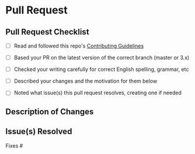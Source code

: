 <!--- Before submitting your pull request, --->
<!--- please complete as much as possible of the following checklist: --->
# Pull Request

## Pull Request Checklist

* [ ] Read and followed this repo's [Contributing Guidelines](https://github.com/spyder-ide/spyder/blob/master/CONTRIBUTING.md)
* [ ] Based your PR on the latest version of the correct branch (master or 3.x)
* [ ] Checked your writing carefully for correct English spelling, grammar, etc
* [ ] Described your changes and the motivation for them below
* [ ] Noted what issue(s) this pull request resolves, creating one if needed



## Description of Changes

<!--- Describe what you've changed and why. --->




## Issue(s) Resolved

<!--- Pull requests should typically resolve at least one—preferably only one—
<!--- outstanding issue; create a new one if no relevant issue exists.
<!--- List the issue(s) below, in the form "Fixes #1234" . One per line.--->

Fixes #


<!--- Thanks for your help making Spyder --->
<!--- and its documentation better for everyone! --->

